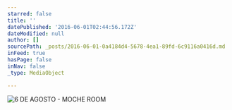 ```yaml
---
starred: false
title: ''
datePublished: '2016-06-01T02:44:56.172Z'
dateModified: null
author: []
sourcePath: _posts/2016-06-01-0a4184d4-5678-4ea1-89fd-6c9116a0416d.md
inFeed: true
hasPage: false
inNav: false
_type: MediaObject

---
```

![6 DE AGOSTO - MOCHE ROOM ](https://the-grid-user-content.s3-us-west-2.amazonaws.com/05d7702d-023c-43ba-95a6-60e96677b512.jpg)